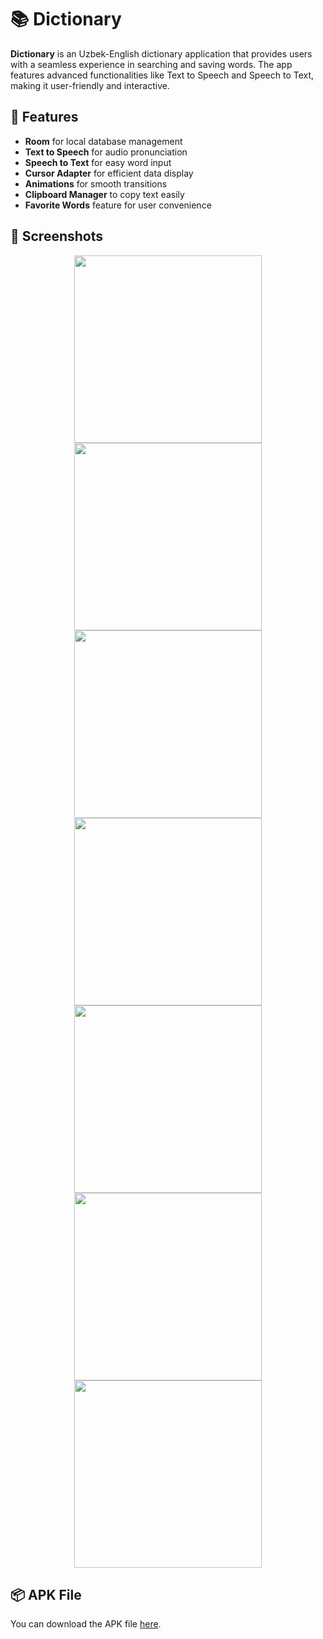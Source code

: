 # 📚 Dictionary

**Dictionary** is an Uzbek-English dictionary application that provides users with a seamless experience in searching and saving words. The app features advanced functionalities like Text to Speech and Speech to Text, making it user-friendly and interactive.

## 🚀 Features
- **Room** for local database management  
- **Text to Speech** for audio pronunciation  
- **Speech to Text** for easy word input  
- **Cursor Adapter** for efficient data display  
- **Animations** for smooth transitions  
- **Clipboard Manager** to copy text easily  
- **Favorite Words** feature for user convenience  

## 📸 Screenshots
<p align="center">
  <img src="https://github.com/BoburjonMurodov/Dictionary/raw/main/Screenshot_20241025_164320_Uz-Eng Dictionary.jpg" width="300"/>
  <img src="https://github.com/BoburjonMurodov/Dictionary/raw/main/Screenshot_20241025_164324_Uz-Eng Dictionary.jpg" width="300"/>
  <img src="https://github.com/BoburjonMurodov/Dictionary/raw/main/Screenshot_20241025_164327_Uz-Eng Dictionary.jpg" width="300"/>
  <img src="https://github.com/BoburjonMurodov/Dictionary/raw/main/Screenshot_20241025_181521_Uz-Eng Dictionary.jpg" width="300"/>
  <img src="https://github.com/BoburjonMurodov/Dictionary/raw/main/Screenshot_20241025_181541_Speech_Recognition_and_Synthesis_from.jpg" width="300"/>
  <img src="https://github.com/BoburjonMurodov/Dictionary/raw/main/Screenshot_20241025_181609_Uz-Eng Dictionary.jpg" width="300"/>
  <img src="https://github.com/BoburjonMurodov/Dictionary/raw/main/Screenshot_20241025_181614_Uz-Eng Dictionary.jpg" width="300"/>
</p>

## 📦 APK File
You can download the APK file [here](https://github.com/BoburjonMurodov/Dictionary/releases/download/release/app-release.apk).


